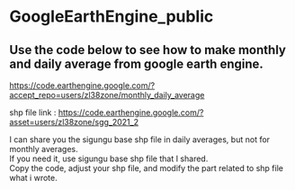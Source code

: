 # GoogleEarthEngine_public

## Use the code below to see how to make monthly and daily average from google earth engine.
https://code.earthengine.google.com/?accept_repo=users/zl38zone/monthly_daily_average

shp file link : https://code.earthengine.google.com/?asset=users/zl38zone/sgg_2021_2

I can share you the sigungu base shp file in daily averages, but not for monthly averages.<br>
If you need it, use sigungu base shp file that I shared. <br>
Copy the code, adjust your shp file, and modify the part related to shp file what i wrote.
